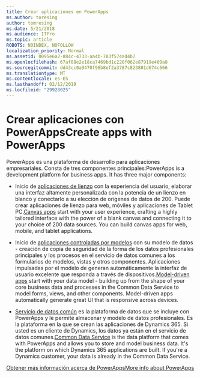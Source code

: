 ```yaml
---
title: Crear aplicaciones en PowerApps
ms.author: toresing
author: tomresing
ms.date: 5/21/2018
ms.audience: ITPro
ms.topic: article
ROBOTS: NOINDEX, NOFOLLOW
localization_priority: Normal
ms.assetid: 0095e6a2-884c-4733-aa4b-783f574ad4b7
ms.openlocfilehash: 67af08e2e18ca7469bd1c220f062e87919e409a8
ms.sourcegitcommit: dd43cc0a9470f98b8ef2a3787c823801d674c666
ms.translationtype: MT
ms.contentlocale: es-ES
ms.lasthandoff: 02/12/2019
ms.locfileid: "29928025"
---
```

# <a name="create-apps-with-powerapps"></a><span data-ttu-id="49cb9-102">Crear aplicaciones con PowerApps</span><span class="sxs-lookup"><span data-stu-id="49cb9-102">Create apps with PowerApps</span></span>

<span data-ttu-id="49cb9-p101">PowerApps es una plataforma de desarrollo para aplicaciones empresariales. Consta de tres componentes principales:</span><span class="sxs-lookup"><span data-stu-id="49cb9-p101">PowerApps is a development platform for business apps. It has three major components:</span></span> 
  
- <span data-ttu-id="49cb9-p102">Inicio de [aplicaciones de lienzo](https://go.microsoft.com/fwlink/?linkid=874495) con la experiencia del usuario, elaborar una interfaz altamente personalizada con la potencia de un lienzo en blanco y conectarlo a su elección de orígenes de datos de 200. Puede crear aplicaciones de lienzo para web, móviles y aplicaciones de Tablet PC.</span><span class="sxs-lookup"><span data-stu-id="49cb9-p102">[Canvas apps](https://go.microsoft.com/fwlink/?linkid=874495) start with your user experience, crafting a highly tailored interface with the power of a blank canvas and connecting it to your choice of 200 data sources. You can build canvas apps for web, mobile, and tablet applications.</span></span> 
    
- <span data-ttu-id="49cb9-p103">Inicio de [aplicaciones controladas por modelos](https://go.microsoft.com/fwlink/?linkid=874496) con su modelo de datos - creación de copia de seguridad de la forma de los datos profesionales principales y los procesos en el servicio de datos comunes a los formularios de modelos, vistas y otros componentes. Aplicaciones impulsadas por el modelo de generan automáticamente la interfaz de usuario excelente que responda a través de dispositivos.</span><span class="sxs-lookup"><span data-stu-id="49cb9-p103">[Model-driven apps](https://go.microsoft.com/fwlink/?linkid=874496) start with your data model - building up from the shape of your core business data and processes in the Common Data Service to model forms, views, and other components. Model-driven apps automatically generate great UI that is responsive across devices.</span></span> 
    
- <span data-ttu-id="49cb9-p104">[Servicio de datos común](https://go.microsoft.com/fwlink/?linkid=874497) es la plataforma de datos que se incluye con PowerApps y le permite almacenar y modelo de datos profesionales. Es la plataforma en la que se crean las aplicaciones de Dynamics 365. Si usted es un cliente de Dynamics, los datos ya están en el servicio de datos comunes.</span><span class="sxs-lookup"><span data-stu-id="49cb9-p104">[Common Data Service](https://go.microsoft.com/fwlink/?linkid=874497) is the data platform that comes with PowerApps and allows you to store and model business data. It's the platform on which Dynamics 365 applications are built. If you're a Dynamics customer, your data is already in the Common Data Service.</span></span> 
    
[<span data-ttu-id="49cb9-112">Obtener más información acerca de PowerApps</span><span class="sxs-lookup"><span data-stu-id="49cb9-112">More info about PowerApps</span></span>](https://go.microsoft.com/fwlink/?linkid=874498)
  

